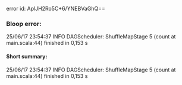 error id: AplJH2Ro5C+6/YNEBVaGhQ==
### Bloop error:

25/06/17 23:54:37 INFO DAGScheduler: ShuffleMapStage 5 (count at main.scala:44) finished in 0,153 s
#### Short summary: 

25/06/17 23:54:37 INFO DAGScheduler: ShuffleMapStage 5 (count at main.scala:44) finished in 0,153 s